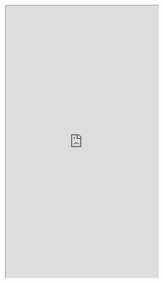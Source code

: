 
<iframe src="https://app.modeloapp.com/share-token/8U87gJtfAz" width="100%" height="900px" >
</iframe>
